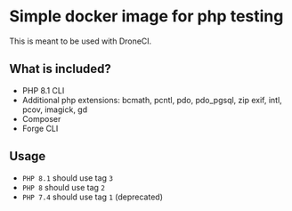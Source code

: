 # Simple docker image for php testing

This is meant to be used with DroneCI.

## What is included?
- PHP 8.1 CLI
- Additional php extensions: bcmath, pcntl, pdo, pdo_pgsql, zip exif, intl, pcov, imagick, gd
- Composer
- Forge CLI

## Usage
- `PHP 8.1` should use tag `3`
- `PHP 8` should use tag `2`
- `PHP 7.4` should use tag `1` (deprecated)

